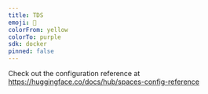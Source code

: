 ```yaml
---
title: TDS
emoji: 👀
colorFrom: yellow
colorTo: purple
sdk: docker
pinned: false
---
```


Check out the configuration reference at https://huggingface.co/docs/hub/spaces-config-reference

